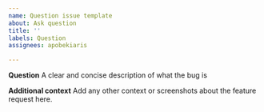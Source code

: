 ```yaml
---
name: Question issue template
about: Ask question
title: ''
labels: Question
assignees: apobekiaris

---
```


**Question**
A clear and concise description of what the bug is

**Additional context**
Add any other context or screenshots about the feature request here.
